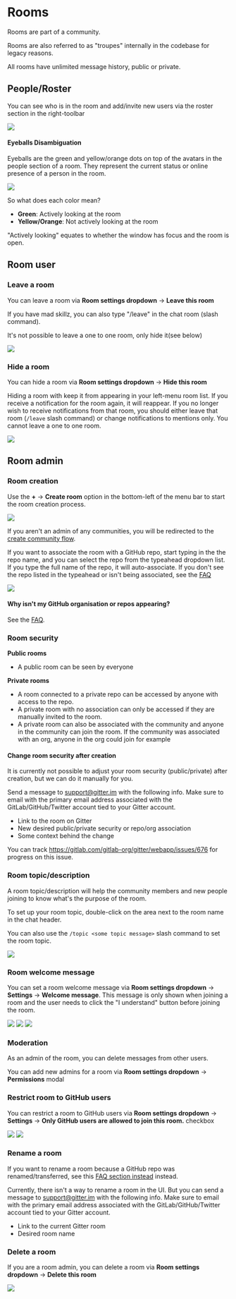 # Rooms

Rooms are part of a community.

Rooms are also referred to as "troupes" internally in the codebase for legacy reasons.

All rooms have unlimited message history, public or private.


## People/Roster

You can see who is in the room and add/invite new users via the roster section in the right-toolbar

![](https://i.imgur.com/nW29SY1.png)

#### Eyeballs Disambiguation

Eyeballs are the green and yellow/orange dots on top of the avatars in the people section of a room. They represent the current status or online presence of a person in the room.

![](https://i.imgur.com/MRuIXK4.png)

So what does each color mean?

 - **Green**: Actively looking at the room
 - **Yellow/Orange**: Not actively looking at the room

"Actively looking" equates to whether the window has focus and the room is open.



## Room user

### Leave a room

You can leave a room via **Room settings dropdown** -> **Leave this room**

If you have mad skillz, you can also type "/leave" in the chat room (slash command).

It's not possible to leave a one to one room, only hide it(see below)

![](https://i.imgur.com/Rc4EVnV.png)


### Hide a room

You can hide a room via **Room settings dropdown** -> **Hide this room**

Hiding a room with keep it from appearing in your left-menu room list. If you receive a notification for the room again, it will reappear. If you no longer wish to receive notifications from that room, you should either leave that room (`/leave` slash command) or change notifications to mentions only. You cannot leave a one to one room.

![](https://i.imgur.com/ceIVTNd.png)


## Room admin

### Room creation

Use the **+** -> **Create room** option in the bottom-left of the menu bar to start the room creation process.

![](https://i.imgur.com/Mt6sMOe.png)

If you aren't an admin of any communities, you will be redirected to the [create community flow](./communities.md#community-creation).

If you want to associate the room with a GitHub repo, start typing in the the repo name,
and you can select the repo from the typeahead dropdown list.
If you type the full name of the repo, it will auto-associate.
If you don't see the repo listed in the typeahead or isn't being associated, see the [FAQ](./faq.md#why-isnt-my-github-organisation-or-repos-appearing)

![](https://i.imgur.com/8tiwwZM.png)


#### Why isn't my GitHub organisation or repos appearing?

See the [FAQ](./faq.md#why-isn-t-my-github-organisation-or-repos-appearing).


### Room security

**Public rooms**

 - A public room can be seen by everyone

**Private rooms**

 - A room connected to a private repo can be accessed by anyone with access to the repo.
 - A private room with no association can only be accessed if they are manually invited to the room.
 - A private room can also be associated with the community and anyone in the community can join the room. If the community was associated with an org, anyone in the org could join for example

#### Change room security after creation

It is currently not possible to adjust your room security (public/private) after creation,
but we can do it manually for you.

Send a message to support@gitter.im with the following info. Make sure to email with the primary email address associated with the GitLab/GitHub/Twitter account tied to your Gitter account.

 - Link to the room on Gitter
 - New desired public/private security or repo/org association
 - Some context behind the change

You can track https://gitlab.com/gitlab-org/gitter/webapp/issues/676 for progress on this issue.



### Room topic/description

A room topic/description will help the community members and new people joining to know what's the purpose of the room.

To set up your room topic, double-click on the area next to the room name in the chat header.

You can also use the `/topic <some topic message>` slash command to set the room topic.

![](https://i.imgur.com/ecdteoh.png)

### Room welcome message

You can set a room welcome message via **Room settings dropdown** -> **Settings** -> **Welcome message**. This message is only shown when joining a room and the user needs to click the "I understand" button before joining the room.

![](https://i.imgur.com/ujd8kHE.png) ![](https://i.imgur.com/06azySl.png) ![](https://i.imgur.com/Sou791K.png)


### Moderation

As an admin of the room, you can delete messages from other users.

You can add new admins for a room via **Room settings dropdown** -> **Permissions** modal


### Restrict room to GitHub users

You can restrict a room to GitHub users via **Room settings dropdown** -> **Settings** -> **Only GitHub users are allowed to join this room.** checkbox

![](https://i.imgur.com/ujd8kHE.png) ![](https://i.imgur.com/oOGoEYw.png)


### Rename a room

If you want to rename a room because a GitHub repo was renamed/transferred, see this [FAQ section instead](./faq.md#what-happens-if-i-rename-something-on-GitHub-org-repo) instead.

Currently, there isn't a way to rename a room in the UI. But you can send a message to support@gitter.im with the following info. Make sure to email with the primary email address associated with the GitLab/GitHub/Twitter account tied to your Gitter account.

 - Link to the current Gitter room
 - Desired room name


### Delete a room

If you are a room admin, you can delete a room via **Room settings dropdown** -> **Delete this room**

![](https://i.imgur.com/FqxWgsM.png)
